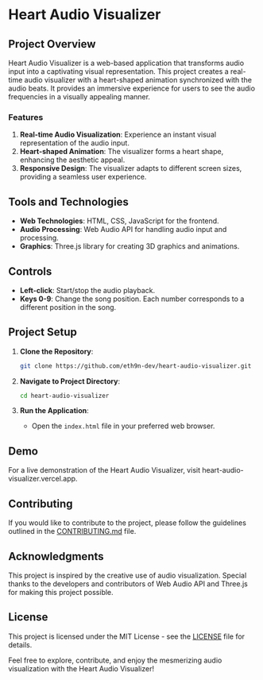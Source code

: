 # Heart Audio Visualizer

## Project Overview

Heart Audio Visualizer is a web-based application that transforms audio input into a captivating visual representation. This project creates a real-time audio visualizer with a heart-shaped animation synchronized with the audio beats. It provides an immersive experience for users to see the audio frequencies in a visually appealing manner.

### Features

1. **Real-time Audio Visualization**: Experience an instant visual representation of the audio input.
2. **Heart-shaped Animation**: The visualizer forms a heart shape, enhancing the aesthetic appeal.
3. **Responsive Design**: The visualizer adapts to different screen sizes, providing a seamless user experience.

## Tools and Technologies

- **Web Technologies**: HTML, CSS, JavaScript for the frontend.
- **Audio Processing**: Web Audio API for handling audio input and processing.
- **Graphics**: Three.js library for creating 3D graphics and animations.

## Controls

- **Left-click**: Start/stop the audio playback.
- **Keys 0-9**: Change the song position. Each number corresponds to a different position in the song.

## Project Setup

1. **Clone the Repository**: 
   ```bash
   git clone https://github.com/eth9n-dev/heart-audio-visualizer.git
   ```

2. **Navigate to Project Directory**:
   ```bash
   cd heart-audio-visualizer
   ```

3. **Run the Application**:
   - Open the `index.html` file in your preferred web browser.

## Demo

For a live demonstration of the Heart Audio Visualizer, visit heart-audio-visualizer.vercel.app.

## Contributing

If you would like to contribute to the project, please follow the guidelines outlined in the [CONTRIBUTING.md](CONTRIBUTING.md) file.

## Acknowledgments

This project is inspired by the creative use of audio visualization. Special thanks to the developers and contributors of Web Audio API and Three.js for making this project possible.

## License

This project is licensed under the MIT License - see the [LICENSE](LICENSE) file for details.

Feel free to explore, contribute, and enjoy the mesmerizing audio visualization with the Heart Audio Visualizer!
